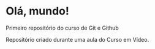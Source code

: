 # Olá, mundo!
 Primeiro repositório do curso de Git e Github

Repositório criado durante uma aula do Curso em Vídeo.